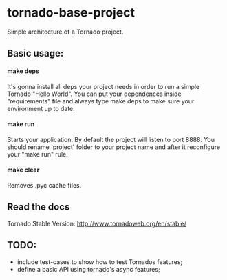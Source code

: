 # tornado-base-project

Simple architecture of a Tornado project. 

## Basic usage:

#### make deps
It's gonna install all deps your project needs in order to run a simple Tornado "Hello World". You can put your dependences inside "requirements" file and always type make deps to make sure your environment up to date.

#### make run
Starts your application. By default the project will listen to port 8888. You should rename 'project' folder to your project name and after it reconfigure your "make run" rule.

#### make clear
Removes .pyc cache files.

## Read the docs
Tornado Stable Version:
http://www.tornadoweb.org/en/stable/

## TODO:
* include test-cases to show how to test Tornados features;
* define a basic API using tornado's async features;
